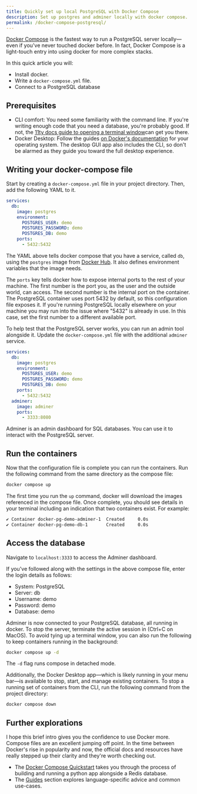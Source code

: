 ```yaml
---
title: Quickly set up local PostgreSQL with Docker Compose
description: Set up postgres and adminer locally with docker compose.
permalink: /docker-compose-postgresql/
---
```


[Docker Compose](https://docs.docker.com/compose/) is the fastest way to run a PostgreSQL server locally—even if you've never touched docker before. In fact, Docker Compose is a light-touch entry into using docker for more complex stacks.

In this quick article you will:

- Install docker.
- Write a `docker-compose.yml` file.
- Connect to a PostgreSQL database

## Prerequisites

- CLI comfort: You need some familiarity with the command line. If you're writing enough code that you need a database, you're probably good. If not, the [11ty docs guide to opening a terminal window](https://www.11ty.dev/docs/terminal-window/)can get you there.
- Docker Desktop: Follow the guides [on Docker's documentation](https://docs.docker.com/compose/install/) for your operating system. The desktop GUI app also includes the CLI, so don't be alarmed as they guide you toward the full desktop experience.

## Writing your docker-compose file

Start by creating a `docker-compose.yml` file in your project directory. Then, add the following YAML to it.

```yml
services:
  db:
    image: postgres
    environment:
      POSTGRES_USER: demo
      POSTGRES_PASSWORD: demo
      POSTGRES_DB: demo
    ports:
      - 5432:5432
```

The YAML above tells docker compose that you have a service, called `db`, using the `postgres` image from [Docker Hub](https://hub.docker.com/_/postgres/). It also defines environment variables that the image needs.

The `ports` key tells docker how to expose internal ports to the rest of your machine. The first number is the port you, as the user and the outside world, can access. The second number is the internal port on the container. The PostgreSQL container uses port 5432 by default, so this configuration file exposes it. If you're running PostgreSQL locally elsewhere on your machine you may run into the issue where "5432" is already in use. In this case, set the first number to a different available port.

To help test that the PostgreSQL server works, you can run an admin tool alongside it. Update the `docker-compose.yml` file with the additional `adminer` service.

```yaml
services:
  db:
    image: postgres
    environment:
      POSTGRES_USER: demo
      POSTGRES_PASSWORD: demo
      POSTGRES_DB: demo
    ports:
      - 5432:5432
  adminer:
    image: adminer
    ports:
      - 3333:8080
```

Adminer is an admin dashboard for SQL databases. You can use it to interact with the PostgreSQL server.

## Run the containers

Now that the configuration file is complete you can run the containers. Run the following command from the same directory as the compose file:

```sh
docker compose up
```

The first time you run the `up` command, docker will download the images referenced in the compose file. Once complete, you should see details in your terminal including an indication that two containers exist. For example:

```sh
✔ Container docker-pg-demo-adminer-1  Created     0.0s
✔ Container docker-pg-demo-db-1       Created     0.0s
```

## Access the database

Navigate to `localhost:3333` to access the Adminer dashboard.

If you've followed along with the settings in the above compose file, enter the login details as follows:

- System: PostgreSQL
- Server: db
- Username: demo
- Password: demo
- Database: demo

Adminer is now connected to your PostgreSQL database, all running in docker. To stop the server, terminate the active session in (Ctrl+C on MacOS). To avoid tying up a terminal window, you can also run the following to keep containers running in the background:

```sh
docker compose up -d
```

The `-d` flag runs compose in detached mode.

Additionally, the Docker Desktop app—which is likely running in your menu bar—is available to stop, start, and manage existing containers. To stop a running set of containers from the CLI, run the following command from the project directory:

```sh
docker compose down
```

## Further explorations

I hope this brief intro gives you the confidence to use Docker more. Compose files are an excellent jumping off point. In the time between Docker's rise in popularity and now, the official docs and resources have really stepped up their clarity and they're worth checking out.

- The [Docker Compose Quickstart](https://docs.docker.com/compose/gettingstarted/) takes you through the process of building and running a python app alongside a Redis database.
- The [Guides](https://docs.docker.com/guides/) section explores language-specific advice and common use-cases.
